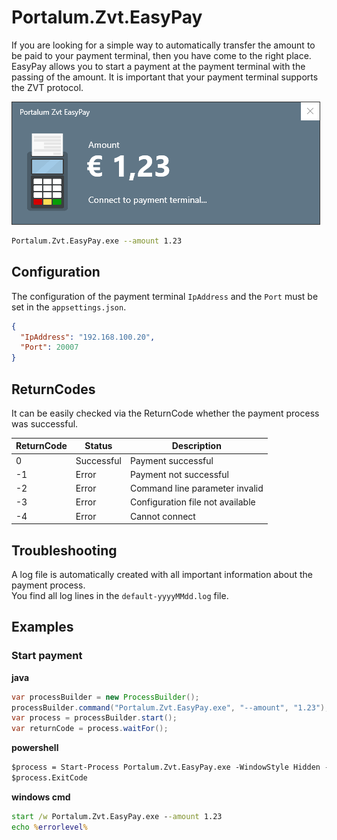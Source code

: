 # Portalum.Zvt.EasyPay

If you are looking for a simple way to automatically transfer the amount to be paid to your payment terminal, then you have come to the right place. EasyPay allows you to start a payment at the payment terminal with the passing of the amount. It is important that your payment terminal supports the ZVT protocol.

![Portalum.Zvt.EasyPay](/doc/EasyPay.png)

```bash
Portalum.Zvt.EasyPay.exe --amount 1.23
```

## Configuration

The configuration of the payment terminal `IpAddress` and the `Port` must be set in the `appsettings.json`.
```json
{
  "IpAddress": "192.168.100.20",
  "Port": 20007
}
```

## ReturnCodes
It can be easily checked via the ReturnCode whether the payment process was successful.

ReturnCode | Status | Description | 
--- | --- | --- |
0 | Successful | Payment successful |
-1 | Error | Payment not successful |
-2 | Error | Command line parameter invalid |
-3 | Error | Configuration file not available |
-4 | Error | Cannot connect |

## Troubleshooting
A log file is automatically created with all important information about the payment process.<br>
You find all log lines in the `default-yyyyMMdd.log` file.

## Examples

### Start payment

**java**
```java
var processBuilder = new ProcessBuilder();
processBuilder.command("Portalum.Zvt.EasyPay.exe", "--amount", "1.23");
var process = processBuilder.start();
var returnCode = process.waitFor();
```

**powershell**
```ps
$process = Start-Process Portalum.Zvt.EasyPay.exe -WindowStyle Hidden -ArgumentList "--amount 1.23" -PassThru -Wait
$process.ExitCode
```

**windows cmd**
```cmd
start /w Portalum.Zvt.EasyPay.exe --amount 1.23
echo %errorlevel%
```
